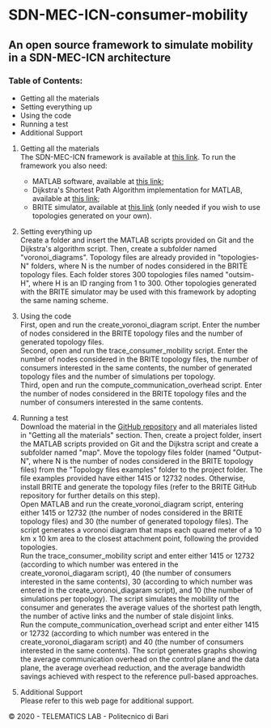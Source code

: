 # SDN-MEC-ICN-consumer-mobility

## An open source framework to simulate mobility in a SDN-MEC-ICN architecture

### Table of Contents:
- Getting all the materials
- Setting everything up
- Using the code
- Running a test
- Additional Support

1. Getting all the materials  
The SDN-MEC-ICN framework is available at [this link](https://github.com/telematics-lab/SDN-MEC-ICN-consumer-mobility). To run the framework you also need:
	- MATLAB software, available at [this link](https://it.mathworks.com/products/matlab.html);
	- Dijkstra's Shortest Path Algorithm implementation for MATLAB, available at [this link](https://it.mathworks.com/matlabcentral/fileexchange/12850-dijkstra-s-shortest-path-algorithm);
	- BRITE simulator, available at [this link](https://github.com/unly/brite) (only needed if you wish to use topologies generated on your own).


2. Setting everything up  
Create a folder and insert the MATLAB scripts provided on Git and the Dijkstra's algorithm script. Then, create a subfolder named "voronoi_diagrams". 
Topology files are already provided in "topologies-N" folders, where N is the number of nodes considered in the BRITE topology files. 
Each folder stores 300 topologies files named "outsim-H", where H is an ID ranging from 1 to 300. 
Other topologies generated with the BRITE simulator may be used with this framework by adopting the same naming scheme.  

3. Using the code  
First, open and run the create_voronoi_diagram script. 
Enter the number of nodes considered in the BRITE topology files and the number of generated topology files.  
Second, open and run the trace_consumer_mobility script. 
Enter the number of nodes considered in the BRITE topology files, the number of consumers interested in the same contents, the number of generated topology files and the number of simulations per topology.  
Third, open and run the compute_communication_overhead script. 
Enter the number of nodes considered in the BRITE topology files and the number of consumers interested in the same contents.  

4. Running a test  
Download the material in the [GitHub repository](https://github.com/telematics-lab/SDN-MEC-ICN-consumer-mobility) and all materiales listed in "Getting all the materials" section. 
Then, create a project folder, insert the MATLAB scripts provided on Git and the Dijkstra script and create a subfolder named "map". 
Move the topology files folder (named "Output-N", where N is the number of nodes considered in the BRITE topology files) from the "Topology files examples" folder to the project folder. 
The file examples provided have either 1415 or 12732 nodes. Otherwise, install BRITE and generate the topology files (refer to the BRITE GitHub repository for further details on this step).  
Open MATLAB and run the create_voronoi_diagram script, entering either 1415 or 12732 (the number of nodes considered in the BRITE topology files) and 30 (the number of generated topology files). 
The script generates a voronoi diagram that maps each quared meter of a 10 km x 10 km area to the closest attachment point, following the provided topologies.  
Run the trace_consumer_mobility script and enter either 1415 or 12732 (according to which number was entered in the create_voronoi_diagaram script), 40 (the number of consumers interested in the same contents), 30 (according to which number was entered in the create_voronoi_diagaram script), and 10 (the number of simulations per topology). 
The script simulates the mobility of the consumer and generates the average values of the shortest path length, the number of active links and the number of stale disjoint links.  
Run the compute_communication_overhead script and enter either 1415 or 12732 (according to which number was entered in the create_voronoi_diagaram script) and 40 (the number of consumers interested in the same contents). 
The script generates graphs showing the average communication overhead on the control plane and the data plane, the average overhead reduction, and the average bandwidth savings achieved with respect to the reference pull-based approaches.  

5. Additional Support  
Please refer to this web page for additional support.

© 2020 - TELEMATICS LAB - Politecnico di Bari
